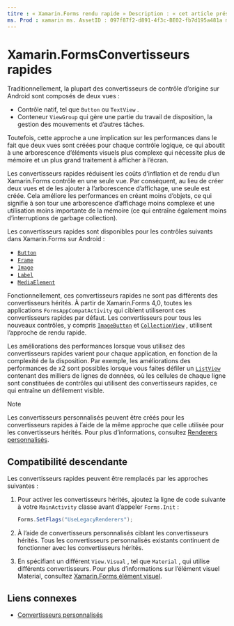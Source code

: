 ```yaml
---
titre : « Xamarin.Forms rendu rapide » Description : « cet article présente des convertisseurs rapides qui réduisent les coûts d’inflation et de rendu d’un Xamarin.Forms contrôle sur Android en aplatit la hiérarchie des contrôles natifs résultants ».
ms. Prod : xamarin ms. AssetID : 097f87f2-d891-4f3c-BE02-fb7d195a481a ms. Technology : xamarin-Forms Author : davidbritch ms. Author : dabritch ms. Date : 05/28/2020 No-Loc : [ Xamarin.Forms , Xamarin.Essentials ]
---
```


# <a name="xamarinforms-fast-renderers"></a>Xamarin.FormsConvertisseurs rapides

Traditionnellement, la plupart des convertisseurs de contrôle d’origine sur Android sont composés de deux vues :

- Contrôle natif, tel que `Button` ou `TextView` .
- Conteneur `ViewGroup` qui gère une partie du travail de disposition, la gestion des mouvements et d’autres tâches.

Toutefois, cette approche a une implication sur les performances dans le fait que deux vues sont créées pour chaque contrôle logique, ce qui aboutit à une arborescence d’éléments visuels plus complexe qui nécessite plus de mémoire et un plus grand traitement à afficher à l’écran.

Les convertisseurs rapides réduisent les coûts d’inflation et de rendu d’un Xamarin.Forms contrôle en une seule vue. Par conséquent, au lieu de créer deux vues et de les ajouter à l’arborescence d’affichage, une seule est créée. Cela améliore les performances en créant moins d’objets, ce qui signifie à son tour une arborescence d’affichage moins complexe et une utilisation moins importante de la mémoire (ce qui entraîne également moins d’interruptions de garbage collection).

Les convertisseurs rapides sont disponibles pour les contrôles suivants dans Xamarin.Forms sur Android :

- [`Button`](xref:Xamarin.Forms.Button)
- [`Frame`](xref:Xamarin.Forms.Frame)
- [`Image`](xref:Xamarin.Forms.Image)
- [`Label`](xref:Xamarin.Forms.Label)
- [`MediaElement`](xref:Xamarin.Forms.MediaElement)

Fonctionnellement, ces convertisseurs rapides ne sont pas différents des convertisseurs hérités. À partir de Xamarin.Forms 4,0, toutes les applications `FormsAppCompatActivity` qui ciblent utiliseront ces convertisseurs rapides par défaut. Les convertisseurs pour tous les nouveaux contrôles, y compris [`ImageButton`](xref:Xamarin.Forms.ImageButton) et [`CollectionView`](xref:Xamarin.Forms.CollectionView) , utilisent l’approche de rendu rapide.

Les améliorations des performances lorsque vous utilisez des convertisseurs rapides varient pour chaque application, en fonction de la complexité de la disposition. Par exemple, les améliorations des performances de x2 sont possibles lorsque vous faites défiler un [`ListView`](xref:Xamarin.Forms.ListView) contenant des milliers de lignes de données, où les cellules de chaque ligne sont constituées de contrôles qui utilisent des convertisseurs rapides, ce qui entraîne un défilement visible.

> [!NOTE]
> Les convertisseurs personnalisés peuvent être créés pour les convertisseurs rapides à l’aide de la même approche que celle utilisée pour les convertisseurs hérités. Pour plus d’informations, consultez [Renderers personnalisés](~/xamarin-forms/app-fundamentals/custom-renderer/index.md).

## <a name="backwards-compatibility"></a>Compatibilité descendante

Les convertisseurs rapides peuvent être remplacés par les approches suivantes :

1. Pour activer les convertisseurs hérités, ajoutez la ligne de code suivante à votre `MainActivity` classe avant d’appeler `Forms.Init` :

    ```csharp
    Forms.SetFlags("UseLegacyRenderers");
    ```

1. À l’aide de convertisseurs personnalisés ciblant les convertisseurs hérités. Tous les convertisseurs personnalisés existants continuent de fonctionner avec les convertisseurs hérités.
1. En spécifiant un différent `View.Visual` , tel que `Material` , qui utilise différents convertisseurs. Pour plus d’informations sur l’élément visuel Material, consultez [ Xamarin.Forms élément visuel](~/xamarin-forms/user-interface/visual/material-visual.md).

## <a name="related-links"></a>Liens connexes

- [Convertisseurs personnalisés](~/xamarin-forms/app-fundamentals/custom-renderer/index.md)

